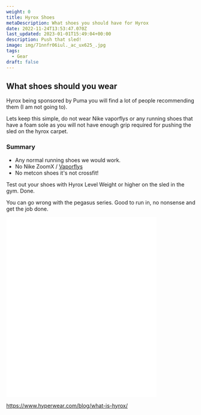 ```yaml
---
weight: 0
title: Hyrox Shoes
metaDescription: What shoes you should have for Hyrox
date: 2022-11-24T13:53:47.070Z
last_updated: 2023-01-01T15:49:04+00:00
description: Push that sled!
image: img/71nnfr06iul._ac_ux625_.jpg
tags:
  - Gear
draft: false
---
```

## What shoes should you wear

Hyrox being sponsored by Puma you will find a lot of people recommending them (I am not going to). 

Lets keep this simple, do not wear Nike vaporflys or any running shoes that have a foam sole as you will not have enough grip required for pushing the sled on the hyrox carpet.

### Summary

* Any normal running shoes we would work. 
* No Nike ZoomX / [Vaporflys](https://www.nike.com/gb/running/vaporfly)
* No metcon shoes it's not crossfit!

Test out your shoes with Hyrox Level Weight or higher on the sled in the gym. Done.

You can go wrong with the pegasus series. Good to run in, no nonsense and get the job done.

<iframe sandbox="allow-popups allow-scripts allow-modals allow-forms allow-same-origin" style="width:400px;height:480px;" marginwidth="0" marginheight="0" scrolling="no" frameborder="0" src="//ws-eu.amazon-adsystem.com/widgets/q?ServiceVersion=20070822&OneJS=1&Operation=GetAdHtml&MarketPlace=GB&source=ss&ref=as_ss_li_til&ad_type=product_link&tracking_id=compromisedru-21&language=en_GB&marketplace=amazon&region=GB&placement=B09XXYK8DB&asins=B09XXYK8DB&linkId=0d21a47c51ce5e4920075cacee55eac4&show_border=true&link_opens_in_new_window=true"></iframe>

https://www.hyperwear.com/blog/what-is-hyrox/